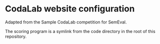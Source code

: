 # CodaLab website configuration

Adapted from the Sample CodaLab competition for SemEval.

The scoring program is a symlink from the code directory in the root of this
repository.
